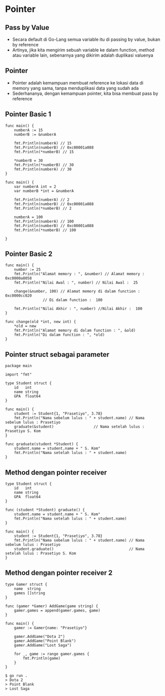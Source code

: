 # Pointer
## Pass by Value
- Secara default di Go-Lang semua variable itu di passing by value, bukan by reference
- Artinya, jika kita mengirim sebuah variable ke dalam function, method atau variable lain, sebenarnya yang dikirim adalah duplikasi valuenya

## Pointer
- Pointer adalah kemampuan membuat reference ke lokasi data di memory yang sama, tanpa menduplikasi data yang sudah ada
- Sederhananya, dengan kemampuan pointer, kita bisa membuat pass by reference

## Pointer Basic 1

``` golang
func main() {
	numberA := 15
	numberB := &numberA

	fmt.Println(numberA) // 15
	fmt.Println(numberB) // 0xc00001a088
	fmt.Println(*numberB) // 15

	*numberB = 30
	fmt.Println(*numberB) // 30
	fmt.Println(numberA) // 30
}
```
``` golang
func main() {
	var numberA int = 2
	var numberB *int = &numberA

	fmt.Println(numberA) // 2
	fmt.Println(numberB) // 0xc00001a088
	fmt.Println(*numberB) // 2

	numberA = 100
	fmt.Println(numberA) // 100
	fmt.Println(numberB) // 0xc00001a088
	fmt.Println(*numberB) // 100

}
```
## Pointer Basic 2
``` golang
func main() {
	number := 25
	fmt.Println("Alamat memory : ", &number) // Alamat memory :  0xc0000a8058
	fmt.Println("Nilai Awal : ", number) // Nilai Awal :  25

	change(&number, 100) // Alamat memory di dalam function :  0xc0000cc020
			     // Di dalam function :  100

	fmt.Println("Nilai Akhir : ", number) //Nilai Akhir :  100
}

func change(old *int, new int) {
	*old = new
	fmt.Println("Alamat memory di dalam function : ", &old)
	fmt.Println("Di dalam function : ", *old)
}
```

## Pointer struct sebagai parameter
``` golang
package main

import "fmt"

type Student struct {
	id   int
	name string
	GPA  float64
}

func main() {
	student := Student{1, "Prasetiyo", 3.78}
	fmt.Println("Nama sebelum lulus : " + student.name) // Nama sebelum lulus : Prasetiyo
	graduate(&student)				    // Nama setelah lulus : Prasetiyo S. Kom
}

func graduate(student *Student) {
	student.name = student.name + " S. Kom"
	fmt.Println("Nama setelah lulus : " + student.name)
}

```

## Method dengan pointer receiver
``` golang
type Student struct {
	id   int
	name string
	GPA  float64
}

func (student *Student) graduate() {
	student.name = student.name + " S. Kom"
	fmt.Println("Nama setelah lulus : " + student.name)
}

func main() {
	student := Student{1, "Prasetiyo", 3.78}
	fmt.Println("Nama sebelum lulus : " + student.name) // Nama sebelum lulus : Prasetiyo
	student.graduate()                                  // Nama setelah lulus : Prasetiyo S. Kom
}
```

##  Method dengan pointer receiver 2
``` golang
type Gamer struct {
	name  string
	games []string
}

func (gamer *Gamer) AddGame(game string) {
	gamer.games = append(gamer.games, game)
}

func main() {
	gamer := Gamer{name: "Prasetiyo"}

	gamer.AddGame("Dota 2")
	gamer.AddGame("Point Blank")
	gamer.AddGame("Lost Saga")

	for _, game := range gamer.games {
		fmt.Println(game)
	}
}
```
```
$ go run .
> Dota 2
> Point Blank
> Lost Saga
```
